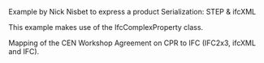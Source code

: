 Example by Nick Nisbet to express a product
Serialization: STEP & ifcXML

This example makes use of the IfcComplexProperty class.

Mapping of the CEN Workshop Agreement on CPR to IFC (IFC2x3, ifcXML and IFC). 